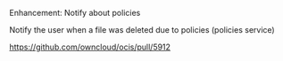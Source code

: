 Enhancement: Notify about policies

Notify the user when a file was deleted due to policies (policies service)

https://github.com/owncloud/ocis/pull/5912
